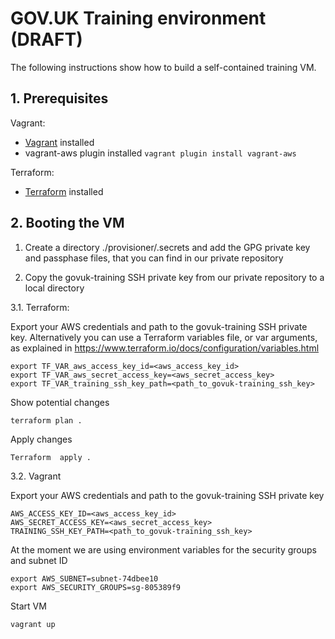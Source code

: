# GOV.UK Training environment (DRAFT)

The following instructions show how to build a self-contained training VM.

## 1. Prerequisites

Vagrant:

  * [Vagrant](https://www.vagrantup.com/downloads.html) installed
  * vagrant-aws plugin installed ` vagrant plugin install vagrant-aws `

Terraform:

  * [Terraform](https://www.terraform.io/) installed

## 2. Booting the VM

1. Create a directory ./provisioner/.secrets and add the GPG private key and passphase files, that you
   can find in our private repository

2. Copy the govuk-training SSH private key from our private repository to a local directory

3.1. Terraform:

  Export your AWS credentials and path to the govuk-training SSH private key. Alternatively
  you can use a Terraform variables file, or var arguments, as explained in
  https://www.terraform.io/docs/configuration/variables.html

  ```
  export TF_VAR_aws_access_key_id=<aws_access_key_id>
  export TF_VAR_aws_secret_access_key=<aws_secret_access_key>
  export TF_VAR_training_ssh_key_path=<path_to_govuk-training_ssh_key>
  ```

  Show potential changes

  ```
  terraform plan .
  ```

  Apply changes

  ```
  Terraform  apply .
  ```

3.2. Vagrant

  Export your AWS credentials and path to the govuk-training SSH private key

  ```
  AWS_ACCESS_KEY_ID=<aws_access_key_id>
  AWS_SECRET_ACCESS_KEY=<aws_secret_access_key>
  TRAINING_SSH_KEY_PATH=<path_to_govuk-training_ssh_key>
  ```

  At the moment we are using environment variables for the security groups and subnet ID

  ```
  export AWS_SUBNET=subnet-74dbee10
  export AWS_SECURITY_GROUPS=sg-805389f9
  ```

  Start VM

  ```
  vagrant up
  ```

